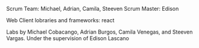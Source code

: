 Scrum Team: Michael, Adrian, Camila, Steeven
Scrum Master: Edison

Web Client lobraries and frameworks: react

Labs by Michael Cobacango, Adrian Burgos, Camila Venegas, and Steeven Vargas.
Under the supervision of Edison Lascano
